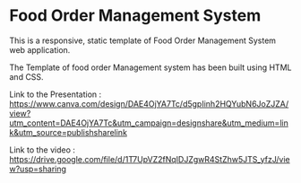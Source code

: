 # Food Order Management System
This is a responsive, static template of Food Order Management System web application.

The Template of food order Management system has been built using HTML and CSS.

Link to the Presentation : https://www.canva.com/design/DAE4OjYA7Tc/d5gpIinh2HQYubN6JoZJZA/view?utm_content=DAE4OjYA7Tc&utm_campaign=designshare&utm_medium=link&utm_source=publishsharelink

Link to the video : https://drive.google.com/file/d/1T7UpVZ2fNqIDJZgwR4StZhw5JTS_yfzJ/view?usp=sharing 
